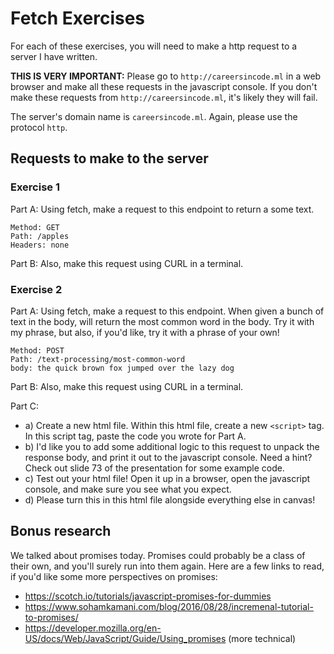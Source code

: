 # Fetch Exercises

For each of these exercises, you will need to make a http request to a server I have written.

**THIS IS VERY IMPORTANT:** Please go to `http://careersincode.ml` in a web browser and make all these requests in the
javascript console. If you don't make these requests from `http://careersincode.ml`, it's likely they will fail.

The server's domain name is `careersincode.ml`. Again, please use the protocol `http`.

## Requests to make to the server

### Exercise 1

Part A: Using fetch, make a request to this endpoint to return a some text.
```
Method: GET
Path: /apples
Headers: none
```
Part B: Also, make this request using CURL in a terminal.

### Exercise 2

Part A: Using fetch, make a request to this endpoint. When given a bunch of text in the body, will return the most common word in the body. Try it with my phrase, but also, if you'd like, try it with a phrase of
your own!
```
Method: POST
Path: /text-processing/most-common-word
body: the quick brown fox jumped over the lazy dog
```

Part B: Also, make this request using CURL in a terminal.

Part C:
- a) Create a new html file. Within this html file, create a new `<script>` tag. In this script tag, paste the code you wrote for Part A.
- b) I'd like you to add some additional logic to this request to unpack the response body, and print it out to the javascript console. Need a hint? Check out slide 73 of the presentation for some example code.
- c) Test out your html file! Open it up in a browser, open the javascript console, and make sure you see what you expect.
- d) Please turn this in this html file alongside everything else in canvas!

## Bonus research
We talked about promises today. Promises could probably be a class of their own, and you'll surely
run into them again. Here are a few links to read, if you'd like some more perspectives on promises:
- https://scotch.io/tutorials/javascript-promises-for-dummies
- https://www.sohamkamani.com/blog/2016/08/28/incremenal-tutorial-to-promises/
- https://developer.mozilla.org/en-US/docs/Web/JavaScript/Guide/Using_promises (more technical)

